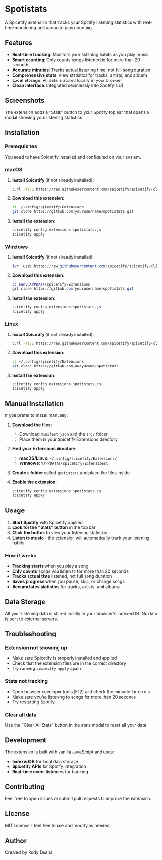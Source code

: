# Spotistats

A Spicetify extension that tracks your Spotify listening statistics with real-time monitoring and accurate play counting.

## Features

- **Real-time tracking**: Monitors your listening habits as you play music
- **Smart counting**: Only counts songs listened to for more than 20 seconds
- **Accurate minutes**: Tracks actual listening time, not full song duration
- **Comprehensive stats**: View statistics for tracks, artists, and albums
- **Local storage**: All data is stored locally in your browser
- **Clean interface**: Integrated seamlessly into Spotify's UI

## Screenshots

The extension adds a "Stats" button to your Spotify top bar that opens a modal showing your listening statistics.

## Installation

### Prerequisites

You need to have [Spicetify](https://spicetify.app/) installed and configured on your system.

### macOS

1. **Install Spicetify** (if not already installed):
   ```bash
   curl -fsSL https://raw.githubusercontent.com/spicetify/spicetify-cli/master/install.sh | sh
   ```

2. **Download this extension**:
   ```bash
   cd ~/.config/spicetify/Extensions
   git clone https://github.com/yourusername/spotistats.git
   ```

3. **Install the extension**:
   ```bash
   spicetify config extensions spotistats.js
   spicetify apply
   ```

### Windows

1. **Install Spicetify** (if not already installed):
   ```powershell
   iwr -useb https://raw.githubusercontent.com/spicetify/spicetify-cli/master/install.ps1 | iex
   ```

2. **Download this extension**:
   ```powershell
   cd $env:APPDATA\spicetify\Extensions
   git clone https://github.com/yourusername/spotistats.git
   ```

3. **Install the extension**:
   ```powershell
   spicetify config extensions spotistats.js
   spicetify apply
   ```

### Linux

1. **Install Spicetify** (if not already installed):
   ```bash
   curl -fsSL https://raw.githubusercontent.com/spicetify/spicetify-cli/master/install.sh | sh
   ```

2. **Download this extension**:
   ```bash
   cd ~/.config/spicetify/Extensions
   git clone https://github.com/RudyDeana/spotistats
   ```

3. **Install the extension**:
   ```bash
   spicetify config extensions spotistats.js
   spicetify apply
   ```

## Manual Installation

If you prefer to install manually:

1. **Download the files**:
   - Download `manifest.json` and the `src/` folder
   - Place them in your Spicetify Extensions directory

2. **Find your Extensions directory**:
   - **macOS/Linux**: `~/.config/spicetify/Extensions/`
   - **Windows**: `%APPDATA%\spicetify\Extensions\`

3. **Create a folder** called `spotistats` and place the files inside

4. **Enable the extension**:
   ```bash
   spicetify config extensions spotistats.js
   spicetify apply
   ```

## Usage

1. **Start Spotify** with Spicetify applied
2. **Look for the "Stats" button** in the top bar
3. **Click the button** to view your listening statistics
4. **Listen to music** - the extension will automatically track your listening habits

### How it works

- **Tracking starts** when you play a song
- **Only counts** songs you listen to for more than 20 seconds
- **Tracks actual time** listened, not full song duration
- **Saves progress** when you pause, skip, or change songs
- **Accumulates statistics** for tracks, artists, and albums

## Data Storage

All your listening data is stored locally in your browser's IndexedDB. No data is sent to external servers.

## Troubleshooting

### Extension not showing up
- Make sure Spicetify is properly installed and applied
- Check that the extension files are in the correct directory
- Try running `spicetify apply` again

### Stats not tracking
- Open browser developer tools (F12) and check the console for errors
- Make sure you're listening to songs for more than 20 seconds
- Try restarting Spotify

### Clear all data
Use the "Clear All Stats" button in the stats modal to reset all your data.

## Development

The extension is built with vanilla JavaScript and uses:
- **IndexedDB** for local data storage
- **Spicetify APIs** for Spotify integration
- **Real-time event listeners** for tracking

## Contributing

Feel free to open issues or submit pull requests to improve the extension.

## License

MIT License - feel free to use and modify as needed.

## Author

Created by Rudy Deana
